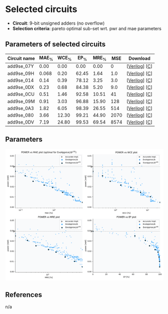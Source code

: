 
Selected circuits
===================
 - **Circuit**: 9-bit unsigned adders (no overflow)
 - **Selection criteria**: pareto optimal sub-set wrt. pwr and mae parameters

Parameters of selected circuits
----------------------------

| Circuit name | MAE<sub>%</sub> | WCE<sub>%</sub> | EP<sub>%</sub> | MRE<sub>%</sub> | MSE | Download |
| --- |  --- | --- | --- | --- | --- | --- | 
| add9se_07Y | 0.00 | 0.00 | 0.00 | 0.00 | 0 |  [[Verilog](add9se_07Y.v)]  [[C](add9se_07Y.c)] |
| add9se_09H | 0.068 | 0.20 | 62.45 | 1.64 | 1.0 |  [[Verilog](add9se_09H.v)]  [[C](add9se_09H.c)] |
| add9se_014 | 0.14 | 0.39 | 78.12 | 3.25 | 3.0 |  [[Verilog](add9se_014.v)]  [[C](add9se_014.c)] |
| add9se_0DX | 0.23 | 0.68 | 84.38 | 5.20 | 9.0 |  [[Verilog](add9se_0DX.v)]  [[C](add9se_0DX.c)] |
| add9se_0CU | 0.51 | 1.46 | 92.58 | 10.51 | 41 |  [[Verilog](add9se_0CU.v)]  [[C](add9se_0CU.c)] |
| add9se_09M | 0.91 | 3.03 | 96.88 | 15.90 | 128 |  [[Verilog](add9se_09M.v)]  [[C](add9se_09M.c)] |
| add9se_0A3 | 1.82 | 6.05 | 98.39 | 26.55 | 514 |  [[Verilog](add9se_0A3.v)]  [[C](add9se_0A3.c)] |
| add9se_080 | 3.66 | 12.30 | 99.21 | 44.90 | 2070 |  [[Verilog](add9se_080.v)]  [[C](add9se_080.c)] |
| add9se_0DV | 7.19 | 24.80 | 99.53 | 69.54 | 8574 |  [[Verilog](add9se_0DV.v)]  [[C](add9se_0DV.c)] |
    
Parameters
--------------
![Parameters figure](fig.png)

References
--------------
n/a

             
